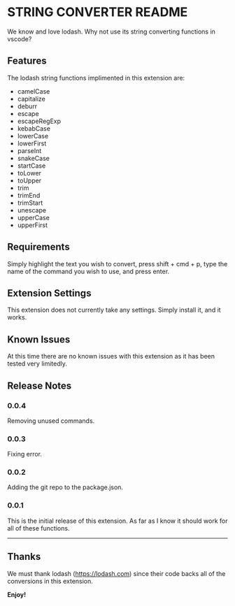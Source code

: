# STRING CONVERTER README

We know and love lodash. Why not use its string converting functions in vscode?

## Features

The lodash string functions implimented in this extension are:
- camelCase
- capitalize
- deburr
- escape
- escapeRegExp
- kebabCase
- lowerCase
- lowerFirst
- parseInt
- snakeCase
- startCase
- toLower
- toUpper
- trim
- trimEnd
- trimStart
- unescape
- upperCase
- upperFirst

## Requirements

Simply highlight the text you wish to convert, press shift + cmd + p, type the name of the command you wish to use, and press enter.

## Extension Settings

This extension does not currently take any settings. Simply install it, and it works.

## Known Issues

At this time there are no known issues with this extension as it has been tested very limitedly.

## Release Notes

### 0.0.4

Removing unused commands.

### 0.0.3

Fixing error.

### 0.0.2

Adding the git repo to the package.json.

### 0.0.1

This is the initial release of this extension. As far as I know it should work for all of these functions.

-----------------------------------------------------------------------------------------------------------

## Thanks

We must thank lodash (https://lodash.com) since their code backs all of the conversions in this extension.

**Enjoy!**
